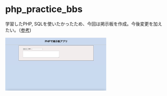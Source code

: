 # php_practice_bbs
学習したPHP, SQLを使いたかったため、今回は掲示板を作成。今後変更を加えたい。（[参考](https://www.youtube.com/watch?v=3QxtIrakwKk&list=LL&index=2&t=303s))<br>

<img src="PHP掲示板画像1.png" width="320px"><br>
